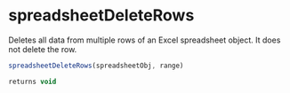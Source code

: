 # spreadsheetDeleteRows

 Deletes all data from multiple rows of an Excel spreadsheet object. It does not delete the row.

```javascript
spreadsheetDeleteRows(spreadsheetObj, range)
```

```javascript
returns void
```
